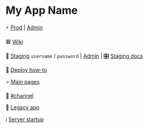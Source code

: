 # My App Name

⚡ [Prod](https://my-app.com) | [Admin](https://my-app.com/secret-admin-slug)

🟥 [Wiki](/wiki/browse/)

🧪 [Staging](https://username:password@next.my-app.com) `username` / `password` | [Admin](username:password@https://next.my-app.com/secret-admin-slug) | 🎛️ [Staging docs]()

🤖 [Deploy how-to](/wiki/Deploy)

⭐ [Main pages](/wiki/⭐%20Pages)

💬 [#channel]()

👵 [Legacy app]()

ℹ️ [Server startup](private_generics/src/master/operations/webstackup/)

